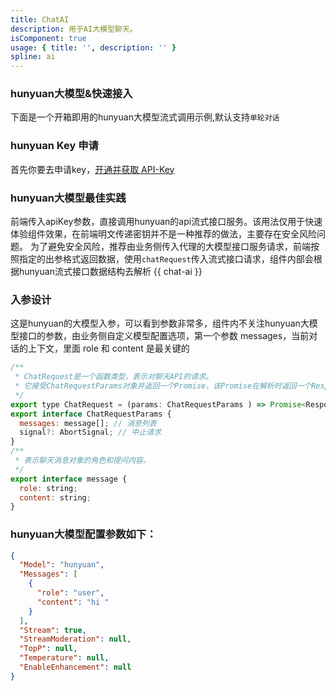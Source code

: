 ```yaml
---
title: ChatAI
description: 用于AI大模型聊天。
isComponent: true
usage: { title: '', description: '' }
spline: ai
---
```


### hunyuan大模型&快速接入
下面是一个开箱即用的hunyuan大模型流式调用示例,默认支持`单轮对话`

### hunyuan Key 申请
首先你要去申请key，[开通并获取 API-Key](https://hunyuanaide.taiji.woa.com/web/home_api?wsId=10144)

### hunyuan大模型最佳实践

前端传入apiKey参数，直接调用hunyuan的api流式接口服务。该用法仅用于快速体验组件效果，在前端明文传递密钥并不是一种推荐的做法，主要存在安全风险问题。
为了避免安全风险，推荐由业务侧传入代理的大模型接口服务请求，前端按照指定的出参格式返回数据，使用`chatRequest`传入流式接口请求，组件内部会根据hunyuan流式接口数据结构去解析
{{ chat-ai }}
### 入参设计

这是hunyuan的大模型入参，可以看到参数非常多，组件内不关注hunyuan大模型接口的参数，由业务侧自定义模型配置选项，第一个参数 messages，当前对话的上下文，里面 role 和 content 是最关键的
```js
/**
 * ChatRequest是一个函数类型，表示对聊天API的请求。
 * 它接受ChatRequestParams对象并返回一个Promise，该Promise在解析时返回一个Response对象。
 */
export type ChatRequest = (params: ChatRequestParams ) => Promise<Response>;
export interface ChatRequestParams {
  messages: message[]; // 消息列表
  signal?: AbortSignal; // 中止请求
}
/**
 * 表示聊天消息对象的角色和提问内容。
 */
export interface message {
  role: string;
  content: string;
}

```

### hunyuan大模型配置参数如下：

```json
{
  "Model": "hunyuan",
  "Messages": [
    {
      "role": "user",
      "content": "hi "
    }
  ],
  "Stream": true,
  "StreamModeration": null,
  "TopP": null,
  "Temperature": null,
  "EnableEnhancement": null
}
```
